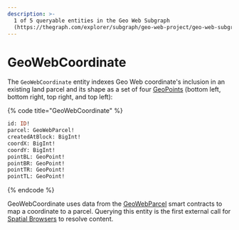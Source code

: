 ```yaml
---
description: >-
  1 of 5 queryable entities in the Geo Web Subgraph
  (https://thegraph.com/explorer/subgraph/geo-web-project/geo-web-subgraph).
---
```


# GeoWebCoordinate

The `GeoWebCoordinate` entity indexes Geo Web coordinate's inclusion in an existing land parcel and its shape as a set of four [GeoPoints](./geopoint) (bottom left, bottom right, top right, and top left):

{% code title="GeoWebCoordinate" %}

```graphql
id: ID!
parcel: GeoWebParcel!
createdAtBlock: BigInt!
coordX: BigInt!
coordY: BigInt!
pointBL: GeoPoint!
pointBR: GeoPoint!
pointTR: GeoPoint!
pointTL: GeoPoint!
```

{% endcode %}

GeoWebCoordinate uses data from the [GeoWebParcel](../core-contracts/registrydiamond/geowebparcelfacet/) smart contracts to map a coordinate to a parcel. Querying this entity is the first external call for [Spatial Browsers](../spatial-browser-development) to resolve content.&#x20;
